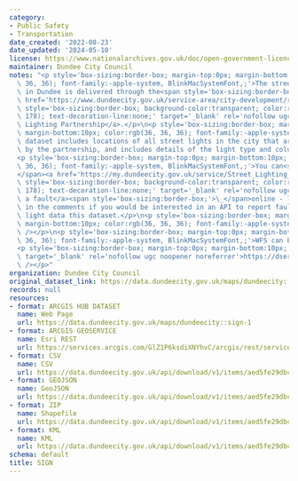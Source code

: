 ```yaml
---
category:
- Public Safety
- Transportation
date_created: '2022-08-23'
date_updated: '2024-05-10'
license: https://www.nationalarchives.gov.uk/doc/open-government-licence/version/3/
maintainer: Dundee City Council
notes: "<p style='box-sizing:border-box; margin-top:0px; margin-bottom:10px; color:rgb(36,\
  \ 36, 36); font-family:-apple-system, BlinkMacSystemFont,;'>The street lighting\
  \ in Dundee is delivered through the<span style='box-sizing:border-box;'>\_</span><a\
  \ href='https://www.dundeecity.gov.uk/service-area/city-development/roads-and-transportation/street-lighting'\
  \ style='box-sizing:border-box; background-color:transparent; color:rgb(79, 82,\
  \ 178); text-decoration-line:none;' target='_blank' rel='nofollow ugc noopener noreferrer'>Street\
  \ Lighting Partnership</a>.</p>\n<p style='box-sizing:border-box; margin-top:0px;\
  \ margin-bottom:10px; color:rgb(36, 36, 36); font-family:-apple-system, BlinkMacSystemFont,;'>This\
  \ dataset includes locations of all street lights in the city that are operated\
  \ by the partnership, and includes details of the light type and column height.</p>\n\
  <p style='box-sizing:border-box; margin-top:0px; margin-bottom:10px; color:rgb(36,\
  \ 36, 36); font-family:-apple-system, BlinkMacSystemFont,;'>You can<span style='box-sizing:border-box;'>\_\
  </span><a href='https://my.dundeecity.gov.uk/service/Street_Lighting_Fault___Report_it'\
  \ style='box-sizing:border-box; background-color:transparent; color:rgb(79, 82,\
  \ 178); text-decoration-line:none;' target='_blank' rel='nofollow ugc noopener noreferrer'>report\
  \ a fault</a><span style='box-sizing:border-box;'>\_</span>online - let us know\
  \ in the comments if you would be interested in an API to report faults using the\
  \ light data this dataset.</p>\n<p style='box-sizing:border-box; margin-top:0px;\
  \ margin-bottom:10px; color:rgb(36, 36, 36); font-family:-apple-system, BlinkMacSystemFont,;'><br\
  \ /></p>\n<p style='box-sizing:border-box; margin-top:0px; margin-bottom:10px; color:rgb(36,\
  \ 36, 36); font-family:-apple-system, BlinkMacSystemFont,;'>WFS can be found at:</p>\n\
  <p style='box-sizing:border-box; margin-top:0px; margin-bottom:10px;'><a href='https://dservices.arcgis.com/GlZ1P6ksdiXNYhvC/arcgis/services/Streetlighting_Public/WFSServer?service=wfs&amp;request=getcapabilities'\
  \ target='_blank' rel='nofollow ugc noopener noreferrer'>https://dservices.arcgis.com/GlZ1P6ksdiXNYhvC/arcgis/services/Streetlighting_Public/WFSServer?service=wfs&amp;request=getcapabilities</a><br\
  \ /></p>"
organization: Dundee City Council
original_dataset_link: https://data.dundeecity.gov.uk/maps/dundeecity::sign-1
records: null
resources:
- format: ARCGIS HUB DATASET
  name: Web Page
  url: https://data.dundeecity.gov.uk/maps/dundeecity::sign-1
- format: ARCGIS GEOSERVICE
  name: Esri REST
  url: https://services.arcgis.com/GlZ1P6ksdiXNYhvC/arcgis/rest/services/StreelightingPublic/FeatureServer/2
- format: CSV
  name: CSV
  url: https://data.dundeecity.gov.uk/api/download/v1/items/aed5fe29dbca4e388d887e495089676e/csv?layers=2
- format: GEOJSON
  name: GeoJSON
  url: https://data.dundeecity.gov.uk/api/download/v1/items/aed5fe29dbca4e388d887e495089676e/geojson?layers=2
- format: ZIP
  name: Shapefile
  url: https://data.dundeecity.gov.uk/api/download/v1/items/aed5fe29dbca4e388d887e495089676e/shapefile?layers=2
- format: KML
  name: KML
  url: https://data.dundeecity.gov.uk/api/download/v1/items/aed5fe29dbca4e388d887e495089676e/kml?layers=2
schema: default
title: SIGN
---
```

